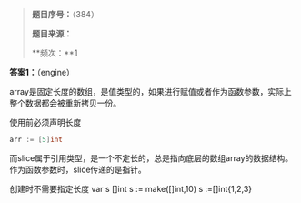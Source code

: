 > **题目序号：**（384）
>
> **题目来源：**
>
> **频次：**1

**答案1：**（engine）

array是固定长度的数组，是值类型的，如果进行赋值或者作为函数参数，实际上整个数据都会被重新拷贝一份。

使用前必须声明长度

```go
arr := [5]int
```

而slice属于引用类型，是一个不定长的，总是指向底层的数组array的数据结构。作为函数参数时，slice传递的是指针。

创建时不需要指定长度               var s []int
s := make([]int,10)
s :=[]int{1,2,3}